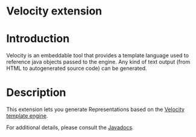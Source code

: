 Velocity extension
==================

Introduction
============

Velocity is an embeddable tool that provides a template language used to
reference java objects passed to the engine. Any kind of text output
(from HTML to autogenerated source code) can be generated.

Description
===========

This extension lets you generate Representations based on the [Velocity
template
engine](http://web.archive.org/web/20120110105401/http://velocity.apache.org/engine/).

For additional details, please consult the
[Javadocs](http://web.archive.org/web/20120110105401/http://www.restlet.org/documentation/2.0/jse/ext/org/restlet/ext/velocity/package-summary.html).

